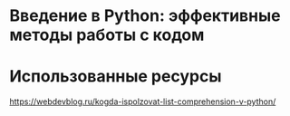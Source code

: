 # Введение в Python: эффективные методы работы с кодом



# Использованные ресурсы
https://webdevblog.ru/kogda-ispolzovat-list-comprehension-v-python/
